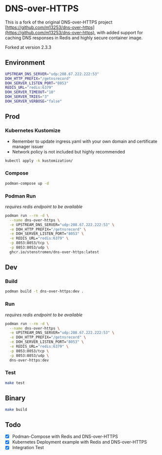 <!-- markdownlint-disable MD036 -->

# DNS-over-HTTPS

This is a fork of the original DNS-over-HTTPS project [https://github.com/m13253/dns-over-https](https://github.com/m13253/dns-over-https), with added support for caching DNS responses in Redis and highly secure container image.

Forked at version 2.3.3

## Environment

```bash
UPSTREAM_DNS_SERVER="udp:208.67.222.222:53"
DOH_HTTP_PREFIX="/getnsrecord"
DOH_SERVER_LISTEN_PORT="8053"
REDIS_URL="redis:6379"
DOH_SERVER_TIMEOUT="10"
DOH_SERVER_TRIES="3"
DOH_SERVER_VERBOSE="false"
```

## Prod

### Kubernetes Kustomize

- Remember to update ingress.yaml with your own domain and certificate manager issuer
- Network policy is not included but highly recommended

```bash
kubectl apply -k kustomization/
```

### Compose

```bash
podman-compose up -d
```

### Podman Run

*requires redis endpoint to be available*

```bash
podman run --rm -d \
  --name dns-over-https \
  -e UPSTREAM_DNS_SERVER="udp:208.67.222.222:53" \
  -e DOH_HTTP_PREFIX="/getnsrecord" \
  -e DOH_SERVER_LISTEN_PORT="8053" \
  -e REDIS_URL="redis:6379" \
  -p 8053:8053/tcp \
  -p 8053:8053/udp \
  ghcr.io/stenstromen/dns-over-https:latest
```

## Dev

### Build

```bash
podman build -t dns-over-https:dev .
```

### Run

*requires redis endpoint to be available*

```bash
podman run --rm -d \
  --name dns-over-https \
  -e UPSTREAM_DNS_SERVER="udp:208.67.222.222:53" \
  -e DOH_HTTP_PREFIX="/getnsrecord" \
  -e DOH_SERVER_LISTEN_PORT="8053" \
  -e REDIS_URL="redis:6379" \
  -p 8053:8053/tcp \
  -p 8053:8053/udp \
  dns-over-https:dev
```

### Test

```bash
make test
```

## Binary

```bash
make build
```

## Todo

- [x] Podman-Compose with Redis and DNS-over-HTTPS
- [x] Kubernetes Deployment example with Redis and DNS-over-HTTPS
- [x] Integration Test
